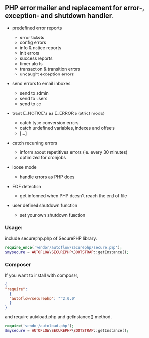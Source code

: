 ## PHP error mailer and replacement for error-, exception- and shutdown handler.

* predefined error reports
  - error tickets
  - config errors
  - info & notice reports
  - init errors
  - success reports
  - timer alerts
  - transaction & transition errors
  - uncaught exception errors

* send errors to email inboxes
  - send to admin
  - send to users
  - send to cc
  
* treat E_NOTICE's as E_ERROR's (strict mode)
  - catch type conversion errors
  - catch undefined variables, indexes and offsets
  - […]
  
* catch recurring errors
  - inform about repetitives errors (ie. every 30 minutes)
  - optimized for cronjobs

* loose mode
  - handle errors as PHP does

* EOF detection
  - get informed when PHP doesn't reach the end of file

* user defined shutdown function
  - set your own shutdown function

### Usage:
include securephp.php of SecurePHP library.
```php
require_once('vendor/autoflow/securephp/secure.php');
$mysecure = AUTOFLOW\SECUREPHP\BOOTSTRAP::getInstance();
```

### Composer
If you want to install with composer,
```json
{
"require": 
  {
  "autoflow/securephp": "^2.0.0"
  }
}
```

and require autoload.php and getInstance() method.

```php
require('vendor/autoload.php');
$mysecure = AUTOFLOW\SECUREPHP\BOOTSTRAP::getInstance();
```
